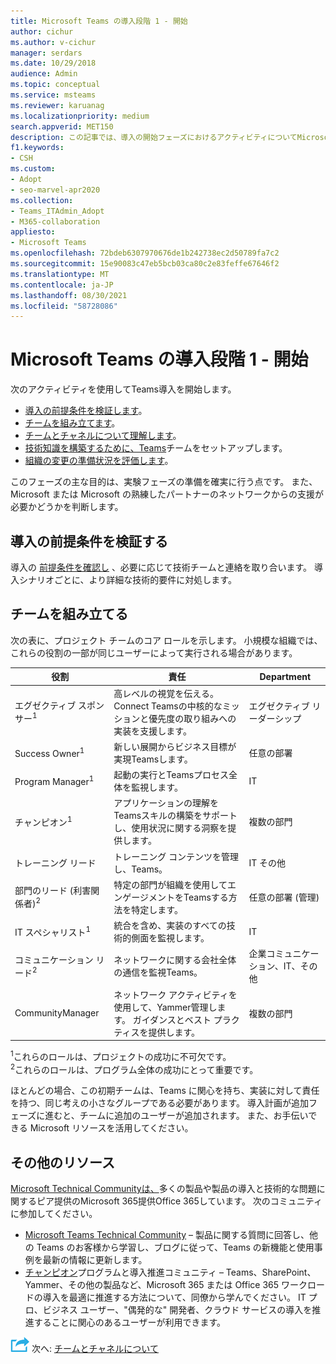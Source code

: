 ```yaml
---
title: Microsoft Teams の導入段階 1 - 開始
author: cichur
ms.author: v-cichur
manager: serdars
ms.date: 10/29/2018
audience: Admin
ms.topic: conceptual
ms.service: msteams
ms.reviewer: karuanag
ms.localizationpriority: medium
search.appverid: MET150
description: この記事では、導入の開始フェーズにおけるアクティビティについてMicrosoft Teamsします。 セットアップとチーム計画に関Microsoft Teamsベスト プラクティスについて説明します。
f1.keywords:
- CSH
ms.custom:
- Adopt
- seo-marvel-apr2020
ms.collection:
- Teams_ITAdmin_Adopt
- M365-collaboration
appliesto:
- Microsoft Teams
ms.openlocfilehash: 72bdeb6307970676de1b242738ec2d50789fa7c2
ms.sourcegitcommit: 15e90083c47eb5bcb03ca80c2e83feffe67646f2
ms.translationtype: MT
ms.contentlocale: ja-JP
ms.lasthandoff: 08/30/2021
ms.locfileid: "58728086"
---
```

# <a name="microsoft-teams-adoption-phase-1---start"></a>Microsoft Teams の導入段階 1 - 開始

次のアクティビティを使用してTeams導入を開始します。

- [導入の前提条件を検証します](#validate-adoption-prerequisites)。
- [チームを組み立てます](#assemble-your-team)。
- [チームとチャネルについて理解します](teams-adoption-understand-teams-and-channels.md)。
- [技術知識を構築するために、Teams](teams-adoption-your-first-teams.md)チームをセットアップします。
- [組織の変更の準備状況を評価します](teams-adoption-assess-readiness.md)。

このフェーズの主な目的は、実験フェーズの準備を確実に行う点です。 また、Microsoft または Microsoft の熟練したパートナーのネットワークからの支援が必要かどうかを判断します。  

## <a name="validate-adoption-prerequisites"></a>導入の前提条件を検証する

導入の [前提条件を確認し](teams-adoption-get-started.md#adoption-prerequisites) 、必要に応じて技術チームと連絡を取り合います。 導入シナリオごとに、より詳細な技術的要件に対処します。

## <a name="assemble-your-team"></a>チームを組み立てる

次の表に、プロジェクト チームのコア ロールを示します。 小規模な組織では、これらの役割の一部が同じユーザーによって実行される場合があります。

| 役割 | 責任 | Department |
| ---- | ---------------- | ---------- |
| エグゼクティブ スポンサー<sup>1</sup> | 高レベルの視覚を伝える。 Connect Teamsの中核的なミッションと優先度の取り組みへの実装を支援します。 | エグゼクティブ リーダーシップ |
| Success Owner<sup>1</sup> | 新しい展開からビジネス目標が実現Teamsします。 | 任意の部署 |
| Program Manager<sup>1</sup> | 起動の実行とTeamsプロセス全体を監視します。 | IT |
| チャンピオン<sup>1</sup> | アプリケーションの理解をTeamsスキルの構築をサポートし、使用状況に関する洞察を提供します。 | 複数の部門 |
| トレーニング リード | トレーニング コンテンツを管理し、Teams。 | IT その他 |
| 部門のリード (利害関係者)<sup>2</sup> | 特定の部門が組織を使用してエンゲージメントをTeamsする方法を特定します。 | 任意の部署 (管理) |
| IT スペシャリスト<sup>1</sup> | 統合を含め、実装のすべての技術的側面を監視します。 | IT |
| コミュニケーション リード<sup>2</sup> | ネットワークに関する会社全体の通信を監視Teams。 | 企業コミュニケーション、IT、その他 |
| CommunityManager | ネットワーク アクティビティを使用して、Yammer管理します。 ガイダンスとベスト プラクティスを提供します。 | 複数の部門 |

<sup>1</sup>これらのロールは、プロジェクトの成功に不可欠です。</br>
<sup>2</sup>これらのロールは、プログラム全体の成功にとって重要です。

ほとんどの場合、この初期チームは、Teams に関心を持ち、実装に対して責任を持つ、同じ考えの小さなグループである必要があります。 導入計画が追加フェーズに進むと、チームに追加のユーザーが追加されます。 また、お手伝いできる Microsoft リソースを活用してください。 

## <a name="additional-resources"></a>その他のリソース

[Microsoft Technical Communityは、](https://aka.ms/TechCommunity)多くの製品や製品の導入と技術的な問題に関するピア提供のMicrosoft 365提供Office 365しています。 次のコミュニティに参加してください。

- [Microsoft Teams Technical Community](https://aka.ms/TeamsCommunity) – 製品に関する質問に回答し、他の Teams のお客様から学習し、ブログに従って、Teams の新機能と使用事例を最新の情報に更新します。 
- [チャンピオン](https://aka.ms/O365Champions)プログラムと導入推進コミュニティ – Teams、SharePoint、Yammer、その他の製品など、Microsoft 365 または Office 365 ワークロードの導入を最適に推進する方法について、同僚から学んでください。 IT プロ、ビジネス ユーザー、"偶発的な" 開発者、クラウド サービスの導入を推進することに関心のあるユーザーが利用できます。  


![次のステップを表すアイコン。](media/teams-adoption-next-icon.png) 次へ: [チームとチャネルについて](teams-adoption-understand-teams-and-channels.md)
